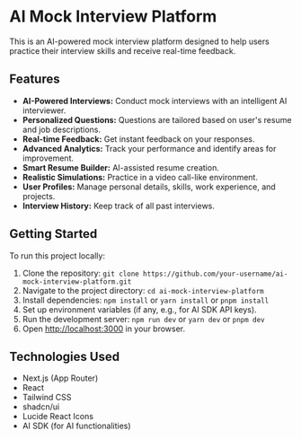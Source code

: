 # AI Mock Interview Platform

This is an AI-powered mock interview platform designed to help users practice their interview skills and receive real-time feedback.

## Features

- **AI-Powered Interviews:** Conduct mock interviews with an intelligent AI interviewer.
- **Personalized Questions:** Questions are tailored based on user's resume and job descriptions.
- **Real-time Feedback:** Get instant feedback on your responses.
- **Advanced Analytics:** Track your performance and identify areas for improvement.
- **Smart Resume Builder:** AI-assisted resume creation.
- **Realistic Simulations:** Practice in a video call-like environment.
- **User Profiles:** Manage personal details, skills, work experience, and projects.
- **Interview History:** Keep track of all past interviews.

## Getting Started

To run this project locally:

1.  Clone the repository:
    `git clone https://github.com/your-username/ai-mock-interview-platform.git`
2.  Navigate to the project directory:
    `cd ai-mock-interview-platform`
3.  Install dependencies:
    `npm install` or `yarn install` or `pnpm install`
4.  Set up environment variables (if any, e.g., for AI SDK API keys).
5.  Run the development server:
    `npm run dev` or `yarn dev` or `pnpm dev`
6.  Open [http://localhost:3000](http://localhost:3000) in your browser.

## Technologies Used

-   Next.js (App Router)
-   React
-   Tailwind CSS
-   shadcn/ui
-   Lucide React Icons
-   AI SDK (for AI functionalities)
